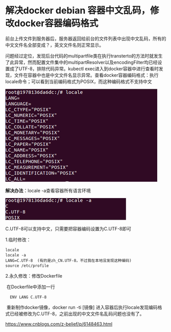 # 解决docker debian 容器中文乱码，修改docker容器编码格式

  前台上传文件到服务器后，服务器返回给前台的文件列表中出现中文乱码，所有的中文文件名全部变成？，英文文件名则正常显示。

  问题经过定位，发现后台代码的multipartfile类在执行transterto的方法时就发生了此异常，然而配置文件集中的multipartResolver以及encodingFilter均已经设置成了UTF-8，排除代码异常。kubectl exec进入到docker容器中进行查看时发现，文件在容器中也是中文文件名显示异常。查看docker容器编码格式：执行locale命令；可以看到当前编码格式为POSIX，而这种编码格式不支持中文

  ![img](image-201808042330/902576-20161209101405116-4019287.png)

  **解决办法**：locale -a查看容器所有语言环境

  ![img](image-201808042330/902576-20161209101723007-416325100.png)

  C.UTF-8可以支持中文，只需要把容器编码设置为C.UTF-8即可

   1.临时修改：

```
locale
locale -a
LANG=C.UTF-8  (有的是zh_CN.UTF-8，不过我在本地没发现这种编码)
source /etc/profile
```

  2.永久修改：修改Dockerfile

​      在Dockerfile中添加一行

```
  ENV LANG C.UTF-8
```

​      重新制作docker镜像，docker run -ti [镜像] 进入容器后执行locale发现编码格式已经被修改为C.UTF-8，之前出现的中文文件名乱码问题也没有了。





https://www.cnblogs.com/z-belief/p/6148463.html